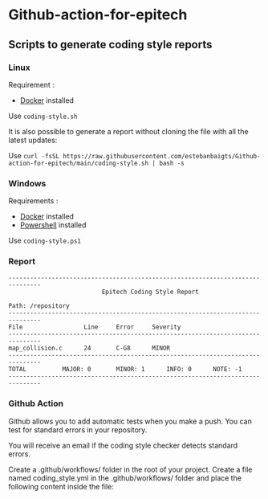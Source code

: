 # Github-action-for-epitech

## Scripts to generate coding style reports

### Linux

Requirement :

- [Docker](https://docs.docker.com/engine/install/) installed

Use `coding-style.sh`

It is also possible to generate a report without cloning the file with all the latest updates:

Use `curl -fsSL https://raw.githubusercontent.com/estebanbaigts/Github-action-for-epitech/main/coding-style.sh | bash -s`

### Windows

Requirements :

- [Docker](https://docs.docker.com/engine/install/) installed
- [Powershell](https://docs.microsoft.com/en-us/powershell/scripting/install/installing-powershell-on-windows) installed

Use `coding-style.ps1`

### Report

```
-------------------------------------------------------------------------------
                          Epitech Coding Style Report

Path: /repository
-------------------------------------------------------------------------------
File                 Line     Error     Severity
-------------------------------------------------------------------------------
map_collision.c      24       C-G8      MINOR
-------------------------------------------------------------------------------
TOTAL          MAJOR: 0       MINOR: 1      INFO: 0      NOTE: -1
-------------------------------------------------------------------------------
```

### Github Action

Github allows you to add automatic tests when you make a push. You can test for standard errors in your repository.

You will receive an email if the coding style checker detects standard errors.

Create a .github/workflows/ folder in the root of your project.
Create a file named coding_style.yml in the .github/workflows/ folder and place the following content inside the file:
